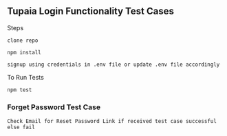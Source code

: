 ## Tupaia Login Functionality Test Cases

Steps

```
clone repo
```
```
npm install
```
```
signup using credentials in .env file or update .env file accordingly
```
To Run Tests

```
npm test
```

### Forget Password Test Case
```
Check Email for Reset Password Link if received test case successful else fail
```